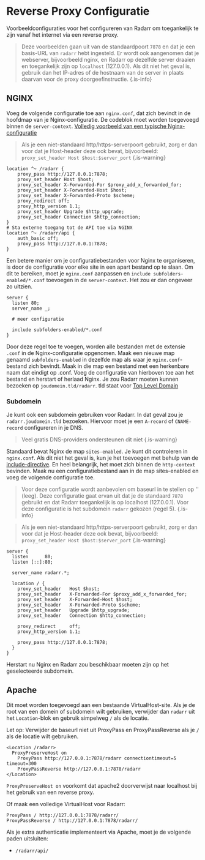 # Reverse Proxy Configuratie

Voorbeeldconfiguraties voor het configureren van Radarr om toegankelijk te zijn vanaf het internet via een reverse proxy.

> Deze voorbeelden gaan uit van de standaardpoort `7878` en dat je een basis-URL van `radarr` hebt ingesteld. Er wordt ook aangenomen dat je webserver, bijvoorbeeld nginx, en Radarr op dezelfde server draaien en toegankelijk zijn op `localhost` (127.0.0.1). Als dit niet het geval is, gebruik dan het IP-adres of de hostnaam van de server in plaats daarvan voor de proxy doorgeefinstructie.
{.is-info}

## NGINX

Voeg de volgende configuratie toe aan `nginx.conf`, dat zich bevindt in de hoofdmap van je Nginx-configuratie. De codeblok moet worden toegevoegd binnen de `server-context`. [Volledig voorbeeld van een typische Nginx-configuratie](https://www.nginx.com/resources/wiki/start/topics/examples/full/)

> Als je een niet-standaard http/https-serverpoort gebruikt, zorg er dan voor dat je Host-header deze ook bevat, bijvoorbeeld: `proxy_set_header Host $host:$server_port` {.is-warning}

```nginx
location ^~ /radarr {
    proxy_pass http://127.0.0.1:7878;
    proxy_set_header Host $host;
    proxy_set_header X-Forwarded-For $proxy_add_x_forwarded_for;
    proxy_set_header X-Forwarded-Host $host;
    proxy_set_header X-Forwarded-Proto $scheme;
    proxy_redirect off;
    proxy_http_version 1.1;
    proxy_set_header Upgrade $http_upgrade;
    proxy_set_header Connection $http_connection;
}
# Sta externe toegang tot de API toe via NGINX
location ^~ /radarr/api {
    auth_basic off;
    proxy_pass http://127.0.0.1:7878;
}
```

Een betere manier om je configuratiebestanden voor Nginx te organiseren, is door de configuratie voor elke site in een apart bestand op te slaan.
Om dit te bereiken, moet je `nginx.conf` aanpassen en `include subfolders-enabled/*.conf` toevoegen in de `server-context`. Het zou er dan ongeveer zo uitzien.

```nginx
server {
  listen 80;
  server_name _;
  
  # meer configuratie
  
  include subfolders-enabled/*.conf
}
```

Door deze regel toe te voegen, worden alle bestanden met de extensie `.conf` in de Nginx-configuratie opgenomen. Maak een nieuwe map genaamd `subfolders-enabled` in dezelfde map als waar je `nginx.conf`-bestand zich bevindt. Maak in die map een bestand met een herkenbare naam dat eindigt op .conf. Voeg de configuratie van hierboven toe aan het bestand en herstart of herlaad Nginx. Je zou Radarr moeten kunnen bezoeken op `joudomein.tld/radarr`. tld staat voor [Top Level Domain](https://en.wikipedia.org/wiki/List_of_Internet_top-level_domains)

### Subdomein

Je kunt ook een subdomein gebruiken voor Radarr. In dat geval zou je `radarr.joudomein.tld` bezoeken. Hiervoor moet je een `A-record` of `CNAME-record` configureren in je DNS.
> Veel gratis DNS-providers ondersteunen dit niet {.is-warning}

Standaard bevat Nginx de map `sites-enabled`. Je kunt dit controleren in `nginx.conf`. Als dit niet het geval is, kun je het toevoegen met behulp van de [include-directive](http://nginx.org/en/docs/ngx_core_module.html#include). En heel belangrijk, het moet zich binnen de `http-context` bevinden. Maak nu een configuratiebestand aan in de map sites-enabled en voeg de volgende configuratie toe.

> Voor deze configuratie wordt aanbevolen om baseurl in te stellen op '' (leeg). Deze configuratie gaat ervan uit dat je de standaard `7878` gebruikt en dat Radarr toegankelijk is op localhost (127.0.0.1). Voor deze configuratie is het subdomein `radarr` gekozen (regel 5). {.is-info}

> Als je een niet-standaard http/https-serverpoort gebruikt, zorg er dan voor dat je Host-header deze ook bevat, bijvoorbeeld: `proxy_set_header Host $host:$server_port` {.is-warning}

```nginx
server {
  listen      80;
  listen [::]:80;

  server_name radarr.*;

  location / {
    proxy_set_header   Host $host;
    proxy_set_header   X-Forwarded-For $proxy_add_x_forwarded_for;
    proxy_set_header   X-Forwarded-Host $host;
    proxy_set_header   X-Forwarded-Proto $scheme;
    proxy_set_header   Upgrade $http_upgrade;
    proxy_set_header   Connection $http_connection;

    proxy_redirect     off;
    proxy_http_version 1.1;
    
    proxy_pass http://127.0.0.1:7878;
  }
}
```

Herstart nu Nginx en Radarr zou beschikbaar moeten zijn op het geselecteerde subdomein.

## Apache

Dit moet worden toegevoegd aan een bestaande VirtualHost-site. Als je de root van een domein of subdomein wilt gebruiken, verwijder dan `radarr` uit het `Location`-blok en gebruik simpelweg `/` als de locatie.

Let op: Verwijder de baseurl niet uit ProxyPass en ProxyPassReverse als je `/` als de locatie wilt gebruiken.

```none
<Location /radarr>
  ProxyPreserveHost on
    ProxyPass http://127.0.0.1:7878/radarr connectiontimeout=5 timeout=300
    ProxyPassReverse http://127.0.0.1:7878/radarr
</Location>
```

`ProxyPreserveHost on` voorkomt dat apache2 doorverwijst naar localhost bij het gebruik van een reverse proxy.

Of maak een volledige VirtualHost voor Radarr:

```none
ProxyPass / http://127.0.0.1:7878/radarr/
ProxyPassReverse / http://127.0.0.1:7878/radarr/
```

Als je extra authenticatie implementeert via Apache, moet je de volgende paden uitsluiten:

- `/radarr/api/`